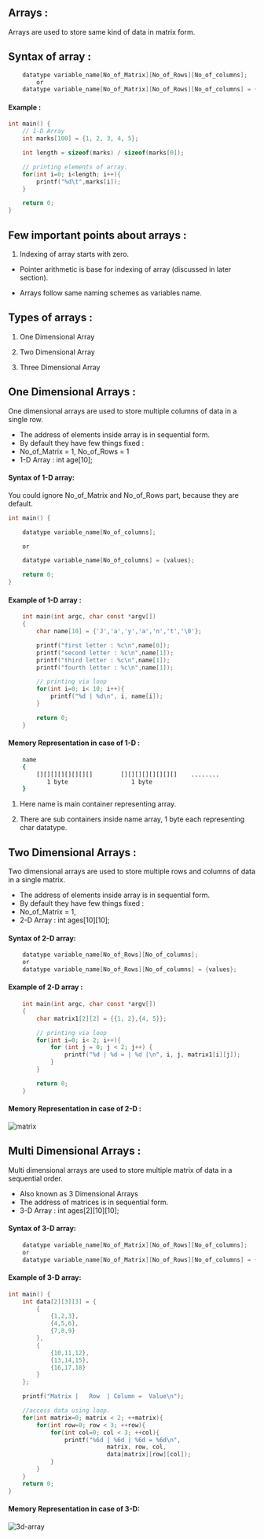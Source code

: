 ## Arrays :
Arrays are used to store same kind of data in matrix form.

## Syntax of array :
```c
	datatype variable_name[No_of_Matrix][No_of_Rows][No_of_columns];
		or
	datatype variable_name[No_of_Matrix][No_of_Rows][No_of_columns] = {value1, value2, value3};
```

#### Example :
```c
int main() {
	// 1-D Array
	int marks[100] = {1, 2, 3, 4, 5};

	int length = sizeof(marks) / sizeof(marks[0]);

	// printing elements of array.
	for(int i=0; i<length; i++){
		printf("%d\t",marks[i]);
	}

	return 0;
}
```

## Few important points about arrays :
1. Indexing of array starts with zero.

- Pointer arithmetic is base for indexing of array (discussed in later section).

- Arrays follow same naming schemes as variables name.

## Types of arrays :
1. One Dimensional Array

2. Two Dimensional Array

3. Three Dimensional Array

## One Dimensional Arrays :
One dimensional arrays are used to store multiple columns of data in a single row.
* The address of elements inside array is in sequential form.
* By default they have few things fixed :
* No_of_Matrix = 1, No_of_Rows = 1
* 1-D Array : int age[10];

#### Syntax of 1-D array:
You could ignore No_of_Matrix and No_of_Rows part, because they are default.

```c
int main() {

	datatype variable_name[No_of_columns];

	or

	datatype variable_name[No_of_columns] = {values};

	return 0;
}
```


#### Example of 1-D array :
```c
	int main(int argc, char const *argv[])
	{
		char name[10] = {'J','a','y','a','n','t','\0'};

		printf("first letter : %c\n",name[0]);
		printf("second letter : %c\n",name[1]);
		printf("third letter : %c\n",name[1]);
		printf("fourth letter : %c\n",name[1]);

		// printing via loop
		for(int i=0; i< 10; i++){
			printf("%d | %d\n", i, name[i]);
		}

		return 0;
	}
```

#### Memory Representation in case of 1-D :
```sh
	name
	{
		[][][][][][][][]		[][][][][][][][]	........
		   1 byte				   1 byte
	}
```

1. Here name is main container representing array.

2. There are sub containers inside name array, 1 byte each representing char datatype.

## Two Dimensional Arrays :
Two dimensional arrays are used to store multiple rows and columns of data in a single matrix.
* The address of elements inside array is in sequential form.
* By default they have few things fixed :
* No_of_Matrix = 1,
* 2-D Array : int ages[10][10];

#### Syntax of 2-D array:

```c
	datatype variable_name[No_of_Rows][No_of_columns];
	or
	datatype variable_name[No_of_Rows][No_of_columns] = {values};
```


#### Example of 2-D array :
```c
	int main(int argc, char const *argv[])
	{
		char matrix1[2][2] = {{1, 2},{4, 5}};

		// printing via loop
		for(int i=0; i< 2; i++){
			for (int j = 0; j < 2; j++) {
				printf("%d | %d = | %d |\n", i, j, matrix1[i][j]);
			}
		}

		return 0;
	}
```

#### Memory Representation in case of 2-D :
![matrix](/images/matrix.png)

## Multi Dimensional Arrays :
Multi dimensional arrays are used to store multiple matrix of data in a sequential order.
* Also known as 3 Dimensional Arrays
* The address of matrices is in sequential form.
* 3-D Array : int ages[2][10][10];

#### Syntax of 3-D array:

```c
	datatype variable_name[No_of_Matrix][No_of_Rows][No_of_columns];
	or
	datatype variable_name[No_of_Matrix][No_of_Rows][No_of_columns] = {values};
```

#### Example of 3-D array:
```c
int main() {
	int data[2][3][3] = {
		{
			{1,2,3},
			{4,5,6},
			{7,8,9}
		},
		{
			{10,11,12},
			{13,14,15},
			{16,17,18}
		}
	};

	printf("Matrix |   Row  | Column =  Value\n");

	//access data using loop.
	for(int matrix=0; matrix < 2; ++matrix){
		for(int row=0; row < 3; ++row){
			for(int col=0; col < 3; ++col){
				printf("%6d | %6d | %6d = %6d\n",
							matrix, row, col,
							data[matrix][row][col]);
			}
		}
	}
	return 0;
}

```

#### Memory Representation in case of 3-D:
![3d-array](/images/3d-array.png)
